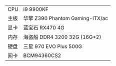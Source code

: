 | | | 
|- |-|
| CPU         | i9 9900KF                       |
| 主板        | 华擎 Z390 Phantom Gaming-ITX/ac |
| 显卡        | 蓝宝石 RX470 4G  | 
| 内存        | 海盗船 DDR4 3200 32G (16G*2)    |
| 硬盘        | 三星 970 EVO Plus 500G          |
| 网卡 | BCM94360CS2                     |